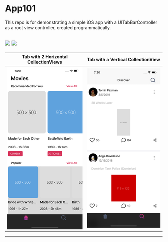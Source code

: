 # App101
This repo is for demonstrating a simple iOS app with a UITabBarController as a root view controller, created programmatically.

![](https://img.shields.io/badge/platform-ios-blue) ![](https://img.shields.io/badge/language-swift-orange)
---------------------------------------------------------------------------
Tab with 2 Horizontal CollectionViews  | Tab with a Vertical CollectionView
------------- | -------------
![](https://raw.githubusercontent.com/mtuzer/App101/master/1.png)  | ![](https://raw.githubusercontent.com/mtuzer/App101/master/2.png)
---------------------------------------------------------------------------
